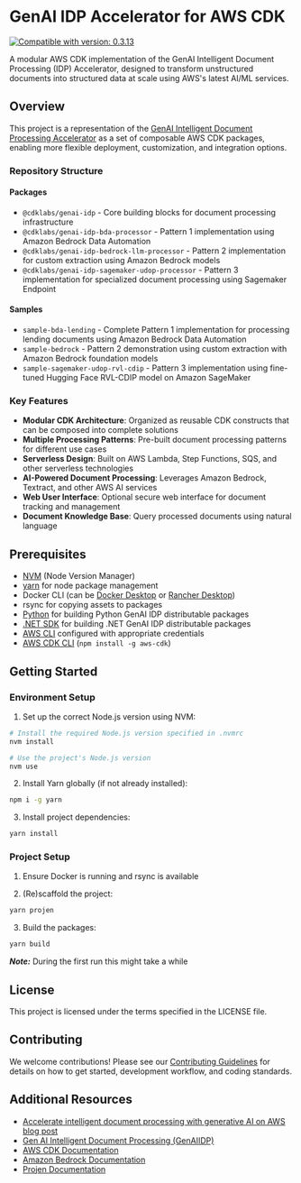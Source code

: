 # GenAI IDP Accelerator for AWS CDK

[![Compatible with version: 0.3.13](https://img.shields.io/badge/Compatible%20with-0.3.13-brightgreen)](https://github.com/aws-solutions-library-samples/accelerated-intelligent-document-processing-on-aws/releases/tag/v0.3.13)

A modular AWS CDK implementation of the GenAI Intelligent Document Processing (IDP) Accelerator, designed to transform unstructured documents into structured data at scale using AWS's latest AI/ML services.

## Overview

This project is a representation of the [GenAI Intelligent Document Processing Accelerator](https://github.com/aws-solutions-library-samples/accelerated-intelligent-document-processing-on-aws) as a set of composable AWS CDK packages, enabling more flexible deployment, customization, and integration options.

### Repository Structure

#### Packages
- `@cdklabs/genai-idp` - Core building blocks for document processing infrastructure
- `@cdklabs/genai-idp-bda-processor` - Pattern 1 implementation using Amazon Bedrock Data Automation
- `@cdklabs/genai-idp-bedrock-llm-processor` - Pattern 2 implementation for custom extraction using Amazon Bedrock models
- `@cdklabs/genai-idp-sagemaker-udop-processor` - Pattern 3 implementation for specialized document processing using Sagemaker Endpoint

#### Samples
- `sample-bda-lending` - Complete Pattern 1 implementation for processing lending documents using Amazon Bedrock Data Automation
- `sample-bedrock` - Pattern 2 demonstration using custom extraction with Amazon Bedrock foundation models
- `sample-sagemaker-udop-rvl-cdip` - Pattern 3 implementation using fine-tuned Hugging Face RVL-CDIP model on Amazon SageMaker


### Key Features

- **Modular CDK Architecture**: Organized as reusable CDK constructs that can be composed into complete solutions
- **Multiple Processing Patterns**: Pre-built document processing patterns for different use cases
- **Serverless Design**: Built on AWS Lambda, Step Functions, SQS, and other serverless technologies
- **AI-Powered Document Processing**: Leverages Amazon Bedrock, Textract, and other AWS AI services
- **Web User Interface**: Optional secure web interface for document tracking and management
- **Document Knowledge Base**: Query processed documents using natural language

## Prerequisites

- [NVM](https://github.com/nvm-sh/nvm) (Node Version Manager)
- [yarn](https://yarnpkg.com/) for node package management
- Docker CLI (can be [Docker Desktop](https://docs.docker.com/desktop/) or [Rancher Desktop](https://rancherdesktop.io/))
- rsync for copying assets to packages
- [Python](https://www.python.org/) for building Python GenAI IDP distributable packages
- [.NET SDK](https://dotnet.microsoft.com/en-us/download) for building .NET GenAI IDP distributable packages
- [AWS CLI](https://aws.amazon.com/cli/) configured with appropriate credentials
- [AWS CDK CLI](https://docs.aws.amazon.com/cdk/v2/guide/cli.html) (`npm install -g aws-cdk`)
## Getting Started

### Environment Setup

1. Set up the correct Node.js version using NVM:

```bash
# Install the required Node.js version specified in .nvmrc
nvm install

# Use the project's Node.js version
nvm use
```

2. Install Yarn globally (if not already installed):

```bash
npm i -g yarn
```

3. Install project dependencies:

```bash
yarn install
```

### Project Setup

1. Ensure Docker is running and rsync is available

2. (Re)scaffold the project:
```bash
yarn projen
```

3. Build the packages:
```bash
yarn build
```

***Note:*** During the first run this might take a while

## License

This project is licensed under the terms specified in the LICENSE file.

## Contributing

We welcome contributions! Please see our [Contributing Guidelines](CONTRIBUTING.md) for details on how to get started, development workflow, and coding standards.

## Additional Resources

- [Accelerate intelligent document processing with generative AI on AWS blog post](https://aws.amazon.com/blogs/machine-learning/accelerate-intelligent-document-processing-with-generative-ai-on-aws/)
- [Gen AI Intelligent Document Processing (GenAIIDP)](github.com/aws-solutions-library-samples/accelerated-intelligent-document-processing-on-aws)
- [AWS CDK Documentation](https://docs.aws.amazon.com/cdk/v2/guide/home.html)
- [Amazon Bedrock Documentation](https://docs.aws.amazon.com/bedrock/)
- [Projen Documentation](https://projen.io/)
